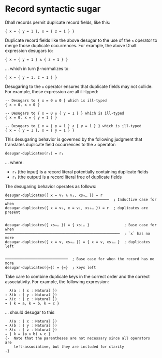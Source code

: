 # Record syntactic sugar

Dhall records permit duplicate record fields, like this:

```dhall
{ x = { y = 1 }, x = { z = 1 } }
```

Duplicate record fields like the above desugar to the use of the `∧` operator
to merge those duplicate occurrences.  For example, the above Dhall
expression desugars to:

```dhall
{ x = { y = 1 } ∧ { z = 1 } }
```

... which in turn β-normalizes to:

```dhall
{ x = { y = 1, z = 1 } }
```

Desugaring to the `∧` operator ensures that duplicate fields may not collide.
For example, these expression are all ill-typed:

```dhall
-- Desugars to { x = 0 ∧ 0 } which is ill-typed
{ x = 0, x = 0 }

-- Desugars to { x = 0 ∧ { y = 1 } } which is ill-typed
{ x = 0, x = { y = 1 } }

-- Desugars to { x = { y = 1 } ∧ { y = 1 } } which is ill-typed
{ x = { y = 1 }, x = { y = 1 } }
```

This desugaring behavior is governed by the following judgment that translates
duplicate field occurrences to the `∧` operator:

    desugar-duplicates(r₀) = r₁

... where:

* `r₀` (the input) is a record literal potentially containing duplicate fields
* `r₁` (the output) is a record literal free of duplicate fields

The desugaring behavior operates as follows:


    desugar-duplicates({ x = v₀ ∧ v₁, xs₀… }) = r
    ────────────────────────────────────────────────  ; Inductive case for when
    desugar-duplicates({ x = v₀, x = v₁, xs₀… }) = r  ; duplicates are present


    desugar-duplicates({ xs₀… }) = { xs₁… }                ; Base case for when
    ─────────────────────────────────────────────────────  ; `x` has no more
    desugar-duplicates({ x = v, xs₀… }) = { x = v, xs₁… }  ; duplicates left


    ─────────────────────────────  ; Base case for when the record has no more
    desugar-duplicates({=}) = {=}  ; keys left


Take care to combine duplicate keys in the correct order and the correct
associativity.  For example, the following expression:

```dhall
  λ(a : { x : Natural })
→ λ(b : { y : Natural })
→ λ(c : { z : Natural })
→ { k = a, k = b, k = c }
```

... should desugar to this:

```dhall
  λ(a : { x : Natural })
→ λ(b : { y : Natural })
→ λ(c : { z : Natural })
→ { k = (a ∧ b) ∧ c }
{-  Note that the parentheses are not necessary since all operators are
    left-associative, but they are included for clarity
-}
```
